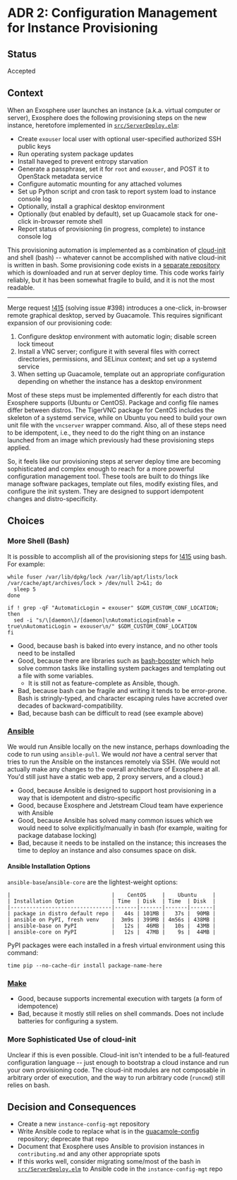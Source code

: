 # ADR 2: Configuration Management for Instance Provisioning

## Status

Accepted

## Context

When an Exosphere user launches an instance (a.k.a. virtual computer or server), Exosphere does the following provisioning steps on the new instance, heretofore implemented in [`src/ServerDeploy.elm`](https://gitlab.com/exosphere/exosphere/-/blob/c583d345ce2d9f65ec5fbf65e148ad93104197ed/src/ServerDeploy.elm):

- Create `exouser` local user with optional user-specified authorized SSH public keys
- Run operating system package updates
- Install haveged to prevent entropy starvation
- Generate a passphrase, set it for `root` and `exouser`, and POST it to OpenStack metadata service
- Configure automatic mounting for any attached volumes
- Set up Python script and cron task to report system load to instance console log
- Optionally, install a graphical desktop environment
- Optionally (but enabled by default), set up Guacamole stack for one-click in-browser remote shell
- Report status of provisioning (in progress, complete) to instance console log

This provisioning automation is implemented as a combination of [cloud-init](https://cloud-init.io) and shell (bash) -- whatever cannot be accomplished with native cloud-init is written in bash. Some provisioning code exists in a [separate repository](https://gitlab.com/exosphere/guacamole-config) which is downloaded and run at server deploy time. This code works fairly reliably, but it has been somewhat fragile to build, and it is not the most readable.

---

Merge request [!415](https://gitlab.com/exosphere/exosphere/-/merge_requests/415) (solving issue #398) introduces a one-click, in-browser remote graphical desktop, served by Guacamole. This requires significant expansion of our provisioning code:

1. Configure desktop environment with automatic login; disable screen lock timeout
2. Install a VNC server; configure it with several files with correct directories, permissions, and SELinux context; and set up a systemd service
3. When setting up Guacamole, template out an appropriate configuration depending on whether the instance has a desktop environment

Most of these steps must be implemented differently for each distro that Exosphere supports (Ubuntu or CentOS). Package and config file names differ between distros. The TigerVNC package for CentOS includes the skeleton of a systemd service, while on Ubuntu you need to build your own unit file with the `vncserver` wrapper command. Also, all of these steps need to be idempotent, i.e., they need to do the right thing on an instance launched from an image which previously had these provisioning steps applied.

So, it feels like our provisioning steps at server deploy time are becoming sophisticated and complex enough to reach for a more powerful configuration management tool. These tools are built to do things like manage software packages, template out files, modify existing files, and configure the init system. They are designed to support idempotent changes and distro-specificity.

## Choices

### More Shell (Bash)

It is possible to accomplish all of the provisioning steps for [!415](https://gitlab.com/exosphere/exosphere/-/merge_requests/415) using bash. For example:

```
while fuser /var/lib/dpkg/lock /var/lib/apt/lists/lock /var/cache/apt/archives/lock > /dev/null 2>&1; do
  sleep 5
done
```

```
if ! grep -qF "AutomaticLogin = exouser" $GDM_CUSTOM_CONF_LOCATION; then
  sed -i "s/\[daemon\]/[daemon]\nAutomaticLoginEnable = true\nAutomaticLogin = exouser\n/" $GDM_CUSTOM_CONF_LOCATION
fi
```

- Good, because bash is baked into every instance, and no other tools need to be installed
- Good, because there are libraries such as [bash-booster](http://www.bashbooster.net/) which help solve common tasks like installing system packages and templating out a file with some variables. 
  - It is still not as feature-complete as Ansible, though.
- Bad, because bash can be fragile and writing it tends to be error-prone. Bash is stringly-typed, and character escaping rules have accreted over decades of backward-compatibility. 
- Bad, because bash can be difficult to read (see example above)

### [Ansible](https://docs.ansible.com/ansible/latest/index.html)

We would run Ansible locally on the new instance, perhaps downloading the code to run using `ansible-pull`. We would _not_ have a central server that tries to run the Ansible on the instances remotely via SSH. (We would not actually make any changes to the overall architecture of Exosphere at all. You'd still just have a static web app, 2 proxy servers, and a cloud.)

- Good, because Ansible is designed to support host provisioning in a way that is idempotent and distro-specific
- Good, because Exosphere and Jetstream Cloud team have experience with Ansible
- Good, because Ansible has solved many common issues which we would need to solve explicitly/manually in bash (for example, waiting for package database locking)
- Bad, because it needs to be installed on the instance; this increases the time to deploy an instance and also consumes space on disk.

#### Ansible Installation Options

`ansible-base`/`ansible-core` are the lightest-weight options:

```
|                                |    CentOS     |    Ubuntu     |
| Installation Option            | Time  | Disk  | Time  | Disk  |
|--------------------------------|-------|-------|-------|-------|
| package in distro default repo |   44s | 101MB |   37s |  90MB |
| ansible on PyPI, fresh venv    |  3m9s | 399MB | 4m56s | 438MB |
| ansible-base on PyPI           |   12s |  46MB |   10s |  43MB |
| ansible-core on PyPI           |   12s |  47MB |    9s |  44MB |
```

PyPI packages were each installed in a fresh virtual environment using this command:

```
time pip --no-cache-dir install package-name-here
```

### [Make](https://www.gnu.org/software/make/)

- Good, because supports incremental execution with targets (a form of idempotence)
- Bad, because it mostly still relies on shell commands. Does not include batteries for configuring a system.

### More Sophisticated Use of cloud-init

Unclear if this is even possible. Cloud-init isn't intended to be a full-featured configuration language -- just enough to bootstrap a cloud instance and run your own provisioning code. The cloud-init modules are not composable in arbitrary order of execution, and the way to run arbitrary code (`runcmd`) still relies on bash.


## Decision and Consequences

- Create a new `instance-config-mgt` repository
- Write Ansible code to replace what is in the [guacamole-config](https://gitlab.com/exosphere/guacamole-config) repository; deprecate that repo
- Document that Exosphere uses Ansible to provision instances in `contributing.md` and any other appropriate spots
- If this works well, consider migrating some/most of the bash in [`src/ServerDeploy.elm`](https://gitlab.com/exosphere/exosphere/-/blob/c583d345ce2d9f65ec5fbf65e148ad93104197ed/src/ServerDeploy.elm) to Ansible code in the `instance-config-mgt` repo